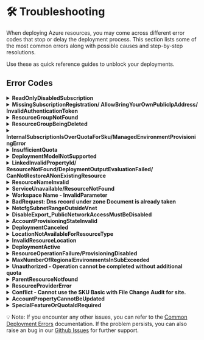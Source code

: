 # 🛠️ Troubleshooting

When deploying Azure resources, you may come across different error codes that stop or delay the deployment process. This section lists some of the most common errors along with possible causes and step-by-step resolutions.

Use these as quick reference guides to unblock your deployments.

## Error Codes

 <details>
<summary><b>ReadOnlyDisabledSubscription</b></summary>

- Check if you have an active subscription before starting the deployment.

</details>

 <details>
  <summary><b>MissingSubscriptionRegistration/ AllowBringYourOwnPublicIpAddress/ InvalidAuthenticationToken</b></summary>

Enable `AllowBringYourOwnPublicIpAddress` Feature

Before deploying the resources, you may need to enable the **Bring Your Own Public IP Address** feature in Azure. This is required only once per subscription.

### Steps

1. **Run the following command to register the feature:**

   ```bash
   az feature register --namespace Microsoft.Network --name AllowBringYourOwnPublicIpAddress
   ```

2. **Wait for the registration to complete.**
   You can check the status using:

   ```bash
   az feature show --namespace Microsoft.Network --name AllowBringYourOwnPublicIpAddress --query properties.state
   ```

3. **The output should show:**
   "Registered"

4. **Once the feature is registered, refresh the provider:**

   ```bash
   az provider register --namespace Microsoft.Network
   ```

   💡 Note: Feature registration may take several minutes to complete. This needs to be done only once per Azure subscription.

  </details>

<details>
<summary><b>ResourceGroupNotFound</b></summary>

## Option 1

### Steps

1. Go to [Azure Portal](https:/portal.azure.com/#home).

2. Click on the **"Resource groups"** option available on the Azure portal home page.
   ![alt text](./images/portal_home_resource_groups.png)

3. In the Resource Groups search bar, search for the resource group you intend to target for deployment. If it exists, you can proceed with using it.
   ![alt text](./images/portal_resource_groups_select.png)

## Option 2

- This error can occur if you deploy the template using the same .env file - from a previous deployment.
- To avoid this issue, create a new environment before redeploying.
- You can use the following command to create a new environment:

```
azd env new <env-name>
```

</details>
<details>
<summary><b>ResourceGroupBeingDeleted</b></summary>

To prevent this issue, please ensure that the resource group you are targeting for deployment is not currently being deleted. You can follow steps to verify resource group is being deleted or not.

### Steps:

1. Go to [Azure Portal](https://portal.azure.com/#home)
2. Go to resource group option and search for targeted resource group
3. If Targeted resource group is there and deletion for this is in progress, it means u cannot use this, you can create new or use any other resource group

</details>

<details>
<summary><b>InternalSubscriptionIsOverQuotaForSku/ManagedEnvironmentProvisioningError </b></summary>

Quotas are applied per resource group, subscriptions, accounts, and other scopes. For example, your subscription might be configured to limit the number of vCPUs for a region. If you attempt to deploy a virtual machine with more vCPUs than the permitted amount, you receive an error that the quota was exceeded.
For PowerShell, use the `Get-AzVMUsage` cmdlet to find virtual machine quotas.

```ps
Get-AzVMUsage -Location "West US"
```

based on available quota you can deploy application otherwise, you can request for more quota

</details>

<details>
<summary><b>InsufficientQuota</b></summary>

- Check if you have sufficient quota available in your subscription before deployment.
- To verify, refer to the [Quota Check documentation](./QuotaCheck.md) for details.

</details>

<details>
<summary><b>DeploymentModelNotSupported</b></summary>

- The updated model may not be supported in the selected region. Please verify its availability in the [Azure AI Foundry models](https://learn.microsoft.com/en-us/azure/ai-foundry/foundry-models/concepts/models-sold-directly-by-azure?pivots=azure-openai&tabs=global-standard%2Cstandard-chat-completions) document.

</details>
 <details>
<summary><b>LinkedInvalidPropertyId/ ResourceNotFound/DeploymentOutputEvaluationFailed/ CanNotRestoreANonExistingResource </b></summary>

- Before using any resource ID, ensure it follows the correct format.
- Verify that the resource ID you are passing actually exists.
- Make sure there are no typos in the resource ID.
- Verify that the provisioning state of the existing resource is `Succeeded` by running the following command to avoid this error while deployment or restoring the resource.

  ```
  az resource show --ids <Resource ID> --query "properties.provisioningState"
  ```

- Sample Resource IDs format
  - Log Analytics Workspace Resource ID
  ```
  /subscriptions/{subscriptionId}/resourceGroups/{resourceGroupName}/providers/Microsoft.OperationalInsights/workspaces/{workspaceName}
  ```
  - Azure AI Foundry Project Resource ID
  ```
  /subscriptions/{subscriptionId}/resourceGroups/{resourceGroupName}/providers/Microsoft.MachineLearningServices/workspaces/{name}
  ```
- For more information refer [Resource Not Found errors solutions](https://learn.microsoft.com/en-us/azure/azure-resource-manager/troubleshooting/error-not-found?tabs=bicep)

</details>
 <details>
<summary><b>ResourceNameInvalid</b></summary>

- Ensure the resource name is within the allowed length and naming rules defined for that specific resource type, you can refer [Resource Naming Convention](https://learn.microsoft.com/en-us/azure/azure-resource-manager/management/resource-name-rules) document.

</details>
 <details>
<summary><b>ServiceUnavailable/ResourceNotFound</b></summary>

- Regions are restricted to guarantee compatibility with paired regions and replica locations for data redundancy and failover scenarios based on articles [Azure regions list](https://learn.microsoft.com/en-us/azure/reliability/regions-list) and [Reliability in Azure Cosmos DB for NoSQL](https://learn.microsoft.com/en-us/azure/reliability/reliability-cosmos-db-nosql).

- You can request more quota for Cosmos DB, refer [Quota Request](https://learn.microsoft.com/en-us/azure/cosmos-db/nosql/create-support-request-quota-increase) Documentation

</details>
 <details>
<summary><b>Workspace Name - InvalidParameter</b></summary>

To avoid this errors in workspace ID follow below rules.

1. Must start and end with an alphanumeric character (letter or number).
2. Allowed characters:
   `a–z`
   `0–9`
   `- (hyphen)`
3. Cannot start or end with a hyphen -.
4. No spaces, underscores (\_), periods (.), or special characters.
5. Must be unique within the Azure region & subscription.
6. Length: 3–33 characters (for AML workspaces).
</details>
 <details>
<summary><b>BadRequest: Dns record under zone Document is already taken</b></summary>

This error can occur only when user hardcoding the CosmosDB Service name. To avoid this you can try few below suggestions.

- Verify resource names are globally unique.
- If you already created an account/resource with same name in another subscription or resource group, check and delete it before reusing the name.
- By default in this template we are using unique prefix with every resource/account name to avoid this kind for errors.
</details>
 <details>
<summary><b>NetcfgSubnetRangeOutsideVnet</b></summary>

- Ensure the subnet’s IP address range falls within the virtual network’s address space.
- Always validate that the subnet CIDR block is a subset of the VNet range.
- For Azure Bastion, the AzureBastionSubnet must be at least /27.
- Confirm that the AzureBastionSubnet is deployed inside the VNet.
</details>
 <details>
<summary><b>DisableExport_PublicNetworkAccessMustBeDisabled</b></summary>

- <b>Check container source:</b> Confirm whether the deployment is using a Docker image or Azure Container Registry (ACR).
- <b>Verify ACR configuration:</b> If ACR is included, review its settings to ensure they comply with Azure requirements.
- <b>Check export settings:</b> If export is disabled in ACR, make sure public network access is also disabled.
- <b>Dedeploy after fix:</b> Correct the configuration and redeploy. This will prevent the Conflict error during deployment.
- For more information refer [ACR Data Loss Prevention](https://learn.microsoft.com/en-us/azure/container-registry/data-loss-prevention) document.
</details>
 <details>
<summary><b>AccountProvisioningStateInvalid</b></summary>

- The AccountProvisioningStateInvalid error occurs when you try to use resources while they are still in the Accepted provisioning state.
- This means the deployment has not yet fully completed.
- To avoid this error, wait until the provisioning state changes to Succeeded.
- Only use the resources once the deployment is fully completed.
</details>
<details>
<summary><b>DeploymentCanceled</b></summary>

There might be multiple reasons for this error you can follow below steps to troubleshoot.

1.  Check deployment history
    - Go to Azure Portal → Resource Group → Deployments.
    - Look at the detailed error message for the deployment that was canceled — this will show which resource failed and why.
2.  Identify the root cause
    - A DeploymentCanceled usually means:
      - A dependent resource failed to deploy.
      - A validation error occurred earlier.
      - A manual cancellation was triggered.
    - Expand the failed deployment logs for inner error messages.
3.  Validate your template (ARM/Bicep)
    Run:
    ```
    az deployment group validate --resource-group <rg-name> --template-file main.bicep
    ```
4.  Check resource limits/quotas
    - Ensure you have not exceeded quotas (vCPUs, IPs, storage accounts, etc.), which can silently cause cancellation.
5.  Fix the failed dependency
    - If a specific resource shows BadRequest, Conflict, or ValidationError, resolve that first.
    - Re-run the deployment after fixing the root cause.
6.  Retry deployment
Once corrected, redeploy with:
`   az deployment group create --resource-group <rg-name> --template-file main.bicep
  `
Essentially: DeploymentCanceled itself is just a wrapper error — you need to check inner errors in the deployment logs to find the actual failure.
</details>
<details>
<summary><b>LocationNotAvailableForResourceType</b></summary>

- You may encounter a LocationNotAvailableForResourceType error if you set the secondary location to 'Australia Central' in the main.bicep file.
- This happens because 'Australia Central' is not a supported region for that resource type.
- Always refer to the README file or Azure documentation to check the list of supported regions.
- Update the deployment with a valid supported region to resolve the issue.

</details>

<details>
<summary><b>InvalidResourceLocation</b></summary>

- You may encounter an InvalidResourceLocation error if you change the region for Cosmos DB or the Storage Account (secondary location) multiple times in the main.bicep file and redeploy.
- Azure resources like Cosmos DB and Storage Accounts do not support changing regions after deployment.
- If you need to change the region again, first delete the existing deployment.
- Then redeploy the resources with the updated region configuration.

</details>

<details>

<summary><b>DeploymentActive</b></summary>

- This issue occurs when a deployment is already in progress and another deployment is triggered in the same resource group, causing a DeploymentActive error.
- Cancel the ongoing deployment before starting a new one.
- Do not initiate a new deployment in the same resource group until the previous one is completed.
</details>

<details>
<summary><b>ResourceOperationFailure/ProvisioningDisabled</b></summary>

- This error occurs when provisioning of a resource is restricted in the selected region.
  It usually happens because the service is not available in that region or provisioning has been temporarily disabled.

- Regions are restricted to guarantee compatibility with paired regions and replica locations for data redundancy and failover scenarios based on articles [Azure regions list](https://learn.microsoft.com/en-us/azure/reliability/regions-list) and [Reliability in Azure Cosmos DB for NoSQL](https://learn.microsoft.com/en-us/azure/reliability/reliability-cosmos-db-nosql).

- If you need to use the same region, you can request a quota or provisioning exception.
  Refer to [Quota Request](https://learn.microsoft.com/en-us/azure/cosmos-db/nosql/create-support-request-quota-increase) for more details.

</details>

<details>
<summary><b>MaxNumberOfRegionalEnvironmentsInSubExceeded</b></summary>

- This error occurs when you try to create more than the allowed number of **Azure Container App Environments (ACA Environments)** in the same region for a subscription.
- For example, in **Sweden Central**, only **1 Container App Environment** is allowed per subscription.

The subscription 'xxxx-xxxx' cannot have more than 1 Container App Environments in Sweden Central.

- To fix this, you can:
  - Deploy the Container App Environment in a **different region**, OR
  - Request a quota increase via Azure Support → [Quota Increase Request](https://go.microsoft.com/fwlink/?linkid=2208872)

</details>

<details>
<summary><b>Unauthorized - Operation cannot be completed without additional quota</b> </summary>

- You can check your quota usage using `az vm list-usage`.

  ```
  az vm list-usage --location "<Location>" -o table
  ```

- To Request more quota refer [VM Quota Request](https://techcommunity.microsoft.com/blog/startupsatmicrosoftblog/how-to-increase-quota-for-specific-types-of-azure-virtual-machines/3792394).

</details>

<details><summary><b>ParentResourceNotfound</b>
</summary>

- You can refer to the [Parent Resource Not found](https://learn.microsoft.com/en-us/azure/azure-resource-manager/troubleshooting/error-parent-resource?tabs=bicep) documentation if you encounter this error.

</details>

<details><summary><b>ResourceProviderError</b></summary>

- This error occurs when the resource provider is not registered in your subscription.
- To register it, refer to [Register Resource Provider](https://learn.microsoft.com/en-us/azure/azure-resource-manager/management/resource-providers-and-types) documentation.

</details>

<details><summary><b>Conflict - Cannot use the SKU Basic with File Change Audit for site.</b></summary>

- This error happens because File Change Audit logs aren’t supported on Basic SKU App Service Plans.

- Upgrading to Premium/Isolated SKU (supports File Change Audit), or

- Disabling File Change Audit in Diagnostic Settings if you must stay on Basic.
- Always cross-check the [supported log types](https://aka.ms/supported-log-types)
  before adding diagnostic logs to your Bicep templates.

</details>

<details>

<summary><b>AccountPropertyCannotBeUpdated</b></summary>

- The property **`isHnsEnabled`** (Hierarchical Namespace for Data Lake Gen2) is **read-only** and can only be set during **storage account creation**.
- Once a storage account is created, this property **cannot be updated**.
- Trying to update it via ARM template, Bicep, CLI, or Portal will fail.

- **Resolution**
- Create a **new storage account** with `isHnsEnabled=true` if you require hierarchical namespace.
- Migration may be needed if you already have data.
- Refer to [Storage Account Update Restrictions](https://aka.ms/storageaccountupdate) for more details.

</details>

<details>

<summary><b>SpecialFeatureOrQuotaIdRequired</b></summary>

This error occurs when your subscription does not have access to certain Azure OpenAI models.  

**Example error message:**  
`SpecialFeatureOrQuotaIdRequired: The current subscription does not have access to this model 'Format:OpenAI,Name:o3,Version:2025-04-16'.`  

**Resolution:**  
To gain access, submit a request using the official form:  
👉 [Azure OpenAI Model Access Request](https://customervoice.microsoft.com/Pages/ResponsePage.aspx?id=v4j5cvGGr0GRqy180BHbR7en2Ais5pxKtso_Pz4b1_xUQ1VGQUEzRlBIMVU2UFlHSFpSNkpOR0paRSQlQCN0PWcu)  

You’ll need to use this form if you require access to the following restricted models:  
- gpt-5  
- o3  
- o3-pro  
- deep research  
- reasoning summary  
- gpt-image-1  

Once your request is approved, redeploy your resource.

</details>

💡 Note: If you encounter any other issues, you can refer to the [Common Deployment Errors](https://learn.microsoft.com/en-us/azure/azure-resource-manager/troubleshooting/common-deployment-errors) documentation.
If the problem persists, you can also raise an bug in our [Github Issues](https://github.com/microsoft/Container-Migration-Solution-Accelerator/issues) for further support.
